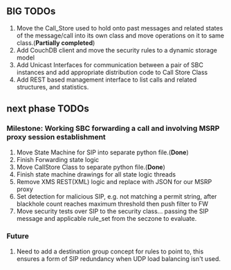 ## BIG TODOs

1. Move the Call_Store used to hold onto past messages and related states of the message/call into its own class
    and move operations on it to same class.(**Partially completed**)
2. Add CouchDB client and move the security rules to a dynamic storage model
3. Add Unicast Interfaces for communication between a pair of SBC instances and add appropriate distribution code to Call Store Class
4. Add REST based management interface to list calls and related structures, and statistics.

## next phase TODOs

### Milestone: Working SBC forwarding a call and involving MSRP proxy session establishment

1. Move State Machine for SIP into separate python file.(**Done**)
2. Finish Forwarding state logic
3. Move CallStore Class to separate python file.(**Done**)
4. Finish state machine drawings for all state logic threads
5. Remove XMS REST(XML) logic and replace with JSON for our MSRP proxy
6. Set detection for malicious SIP, e.g. not matching a permit string, after blackhole count reaches maximum threshold then push filter to FW
7. Move security tests over SIP to the security class... passing the SIP message and applicable rule_set from the seczone to evaluate.


### Future

1. Need to add a destination group concept for rules to point to, this ensures a form of SIP redundancy when UDP load balancing isn't used.

